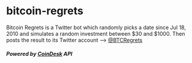 # bitcoin-regrets
Bitcoin Regrets is a Twitter bot which randomly picks a date since Jul 18, 2010 and simulates a random investment between $30 and $1000. Then posts the result to its Twitter account --> [@BTCRegrets](https://twitter.com/BTCRegrets)





##### _Powered by [CoinDesk](https://www.coindesk.com) API_
